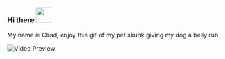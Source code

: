 ### Hi there <img src="https://media.giphy.com/media/hvRJCLFzcasrR4ia7z/giphy.gif" width="35">

My name is Chad, enjoy this gif of my pet skunk giving my dog a belly rub

![Video Preview](src/bellyrub.gif)

<!--
**TheeCryptoChad/TheeCryptoChad** is a ✨ _special_ ✨ repository because its `README.md` (this file) appears on your GitHub profile.

Here are some ideas to get you started:

- 🔭 I’m currently working on ...
- 🌱 I’m currently learning ...
- 👯 I’m looking to collaborate on ...
- 🤔 I’m looking for help with ...
- 💬 Ask me about ...
- 📫 How to reach me: ...
- 😄 Pronouns: ...
- ⚡ Fun fact: ...
-->
